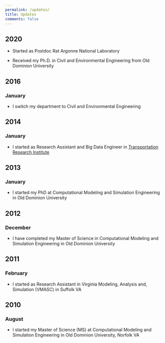 ```yaml
---
permalink: /updates/
title: Updates
comments: false
---
```


## 2020

* Started as Postdoc Rat Argonne National Laboratory

* Received my Ph.D. in Civil and Environmental Engineering from Old Dominion University

## 2016
### __January__

* I switch my department to Civil and Environmental Engineering

## 2014
### __January__

* I started as Research Assistant and Big Data Engineer in [Transportation Research Institute](http://www.tri-odu.org)

## 2013
### __January__

* I started my PhD at Computational Modeling and Simulation Engineering in Old Dominion University

## 2012
### __December__

* I have completed my Master of Science in Computational Modeling and Simulation Engineering in Old Dominion University

## 2011
### __February__

* I started as Research Assistant in Virginia Modeling, Analysis and, Simulation (VMASC) in Suffolk VA

## 2010
### __August__

* I started my Master of Science (MS) at Computational Modeling and Simulation Engineering in Old Dominion University, Norfolk VA
